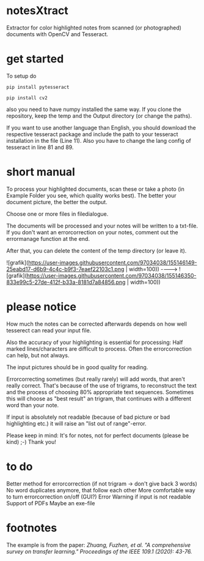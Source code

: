 # notesXtract

Extractor for color highlighted notes from scanned (or photographed) documents with OpenCV and Tesseract.


# get started

To setup do
```
pip install pytesseract
```
```
pip install cv2
```
also you need to have numpy installed the same way. If you clone the repository, keep the temp and the Output directory (or change the paths).

If you want to use another language than English, you should download the respective tesseract package and include the path to your tesseract installation in the file (Line 11). Also you have to change the lang config of tesseract in line 81 and 89.

# short manual

To process your highlighted documents, scan these or take a photo (in Example Folder you see, which quality works best). The better your document picture, the better the output. 

Choose one or more files in filedialogue. 

The documents will be processed and your notes will be written to a txt-file. If you don't want an errorcorrection on your notes, comment out the errormanage function at the end.

After that, you can delete the content of the temp directory (or leave it).


![grafik](https://user-images.githubusercontent.com/97034038/155146149-25eabd17-d6b9-4c4c-b9f3-7eaef22103c1.png | width=100)) ----> ![grafik](https://user-images.githubusercontent.com/97034038/155146350-833e99c5-27de-412f-b33a-8181d7a84856.png | width=100))



# please notice

How much the notes can be corrected afterwards depends on how well tesserect can read your input file. 

Also the accuracy of your highlighting is essential for processing: Half marked lines/characters are difficult to process. Often the errorcorrection can help, but not always. 

The input pictures should be in good quality for reading. 

Errorcorrecting sometimes (but really rarely) will add words, that aren't really correct. That's because of the use of trigrams, to reconstruct the text and the process of choosing 80% appropriate text sequences. Sometimes this will choose as "best result" an trigram, that continues with a different word than your note. 

If input is absolutely not readable (because of bad picture or bad highlighting etc.) it will raise an "list out of range"-error.

Please keep in mind: It's for notes, not for perfect documents (please be kind) ;-) Thank you!


# to do

Better method for errorcorrection (if not trigram -> don't give back 3 words)
No word duplicates anymore, that follow each other
More comfortable way to turn errorcorrection on/off (GUI?)
Error Warning if input is not readable
Support of PDFs
Maybe an exe-file


# footnotes

The example is from the paper: *Zhuang, Fuzhen, et al. "A comprehensive survey on transfer learning." Proceedings of the IEEE 109.1 (2020): 43-76.*
